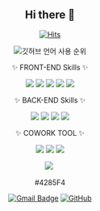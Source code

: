 <div align="center">
  

## Hi there 👋

<!--
**yeoungjunyoon/yeoungjunyoon** is a ✨ _special_ ✨ repository because its `README.md` (this file) appears on your GitHub profile.

Here are some ideas to get you started:

- 🔭 I’m currently working on ...
- 🌱 I’m currently learning ...
- 👯 I’m looking to collaborate on ...
- 🤔 I’m looking for help with ...
- 💬 Ask me about ...
- 📫 How to reach me: ...
- 😄 Pronouns: ...
- ⚡ Fun fact: ...
-->

[![Hits](https://hits.seeyoufarm.com/api/count/incr/badge.svg?url=https%3A%2F%2Fgithub.com%2Fyeoungjunyoon%2FYoonYeoungJun&count_bg=%2379C83D&title_bg=%23555555&icon=&icon_color=%23E7E7E7&title=hits&edge_flat=false)](https://github.com/yeoungjunyoon/yeoungjunyoon)

![깃허브 언어 사용 순위](https://github-readme-stats.vercel.app/api/top-langs/?username=https://github.com/yeoungjunyoon/yeoungjunyoon&layout=compact&theme=dark)


✨ FRONT-END Skills ✨ 

<img src="https://img.shields.io/badge/javascript-F7DF1E?style=for-the-badge&logo=javascript&logoColor=black"> 
<img src="https://img.shields.io/badge/CSS3-1572B6?style=flat-square&logo=css3&logoColor=white"/>
<img src="https://img.shields.io/badge/html5-E34F26?style=for-the-badge&logo=html5&logoColor=white"> 
<img src="https://img.shields.io/badge/jquery-0769AD?style=for-the-badge&logo=jquery&logoColor=white">
<img src="https://img.shields.io/badge/React-61DAFB?style=for-the-badge&logo=react&logoColor=white">
<br>

✨ BACK-END Skills ✨ 

<img src="https://img.shields.io/badge/Java-007396?style=flat-square&logo=java&logoColor=white"/>

<img src="https://img.shields.io/badge/springboot-6DB33F?style=for-the-badge&logo=springboot&logoColor=white">

<img src="https://img.shields.io/badge/MySQL-4479A1?style=flat-square&logo=MySQL&logoColor=white"/>

<img src="https://img.shields.io/badge/spring-6DB33F?style=for-the-badge&logo=spring&logoColor=white"> 
<br>

✨  COWORK TOOL  ✨ 

<img src="https://img.shields.io/badge/Github-181717?style=flat-square&logo=Github&logoColor=white"/>
<img src="https://img.shields.io/badge/Visual Studio Code-007ACC?style=for-the-badge&logo=Visual Studio Code&logoColor=white"/>
<img src="https://img.shields.io/badge/Eclipse IDE-2C2255?style=for-the-badge&logo=Eclipse IDE&logoColor=white"/>



<img src="https://img.shields.io/badge/NOTION-000000?style=flat-square&logo=notion&logoColor=white"/></a>&nbsp;

#4285F4



    
  [![Gmail Badge](https://img.shields.io/badge/Gmail-d14836?style=for-the-badge&logo=Gmail&logoColor=white&link=mailto:lunitaropez@gmail.com)](lunitaropez@gmail.com)
  [![GitHub](https://img.shields.io/badge/github-%23121011.svg?style=for-the-badge&logo=github&logoColor=white)](https://github.com/icanbewhatever/FullStackStudy)











</div>
